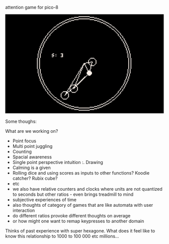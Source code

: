 attention game for pico-8

![attention game for pico-8](https://github.com/akeilzar/point_study_pico-8_game_october_18_2025/blob/main/Screen%20Shot%202025-10-18%20at%202.59.56%20PM.png?raw=true)

Some thoughs:

What are we working on?

* Point focus
* Multi point juggling
* Counting
* Spacial awareness
* Single point perspective intuition :. Drawing
* Calming is a given
* Rolling dice and using scores as inputs to other functions? Koodie catcher? Rubix cube?
* etc
* we also have relative counters and clocks where units are not quantized to seconds but other ratios - even brings treadmill to mind
* subjective experiences of time
* also thoughts of category of games that are like automata with user interaction
* do different ratios provoke different thoughts on average
* or how might one want to remap keypresses to another domain

Thinks of past experience with super hexagone. What does it feel like to know this relationship to 1000 to 100 000 etc millions...
